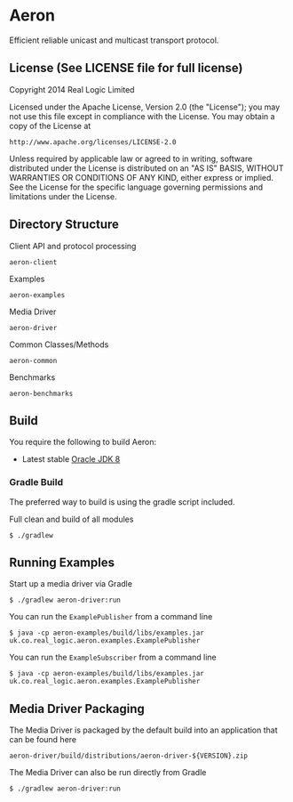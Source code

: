 Aeron
=====

Efficient reliable unicast and multicast transport protocol.

License (See LICENSE file for full license)
-------------------------------------------
Copyright 2014 Real Logic Limited

Licensed under the Apache License, Version 2.0 (the "License");
you may not use this file except in compliance with the License.
You may obtain a copy of the License at

    http://www.apache.org/licenses/LICENSE-2.0

Unless required by applicable law or agreed to in writing, software
distributed under the License is distributed on an "AS IS" BASIS,
WITHOUT WARRANTIES OR CONDITIONS OF ANY KIND, either express or implied.
See the License for the specific language governing permissions and
limitations under the License.

Directory Structure
-------------------

Client API and protocol processing

    aeron-client

Examples

    aeron-examples

Media Driver

    aeron-driver

Common Classes/Methods

    aeron-common

Benchmarks

    aeron-benchmarks

Build
-----

You require the following to build Aeron:

* Latest stable [Oracle JDK 8](http://www.oracle.com/technetwork/java/)

### Gradle Build

The preferred way to build is using the gradle script included.

Full clean and build of all modules

    $ ./gradlew

Running Examples
----------------

Start up a media driver via Gradle

    $ ./gradlew aeron-driver:run

You can run the `ExamplePublisher` from a command line

    $ java -cp aeron-examples/build/libs/examples.jar uk.co.real_logic.aeron.examples.ExamplePublisher

You can run the `ExampleSubscriber` from a command line

    $ java -cp aeron-examples/build/libs/examples.jar uk.co.real_logic.aeron.examples.ExamplePublisher

Media Driver Packaging
----------------------

The Media Driver is packaged by the default build into an application that can be found here

    aeron-driver/build/distributions/aeron-driver-${VERSION}.zip

The Media Driver can also be run directly from Gradle

    $ ./gradlew aeron-driver:run
